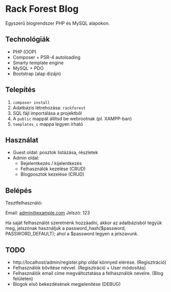 # Rack Forest Blog

Egyszerű blogrendszer PHP és MySQL alapokon.

## Technológiák

- PHP (OOP)
- Composer + PSR-4 autoloading
- Smarty template engine
- MySQL + PDO
- Bootstrap (alap dizájn)

## Telepítés

1. `composer install`
2. Adatbázis létrehozása: `rackforest`
3. SQL fájl importálása a projektből
4. A `public` mappát állítsd be webrootnak (pl. XAMPP-ban)
5. `templates_c` mappa legyen írható

## Használat

- Guest oldal: posztok listázása, részletek
- Admin oldal:
  - Bejelentkezés / kijelentkezés
  - Felhasználók kezelése (CRUD)
  - Blogposztok kezelése (CRUD)

## Belépés

Tesztfelhasználó:

Email: admin@example.com
Jelszó: 123

Ha saját felhasználót szeretnénk hozzáadni, akkor az adatbázisból tegyük meg, jelszónak használjuk a password_hash($password, PASSWORD_DEFAULT); ahol a $password legyen a jelszavunk.


## TODO

- http://localhost/admin/register.php oldal könnyed elérése. (Regisztráció)
- Felhasználók bővítése névvel. (Regisztráció + User módosítás)
- Felhasználók email címe megváltoztatása a felhasználók neveire. (Blog felületen)
- Blogok első bekezdésének megjelenítése (DEBUG) 
